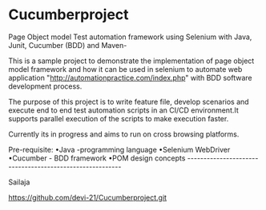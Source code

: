 # Cucumberproject
Page Object model Test automation framework using Selenium with Java, Junit, Cucumber (BDD) and Maven-

This is a sample project to demonstrate the implementation of page object model framework and how it can be used in selenium to automate web application "http://automationpractice.com/index.php" with BDD software development process.

The purpose of this project is to write feature file, develop scenarios and execute end to end test automation scripts in an CI/CD environment.It supports parallel execution of the scripts to make execution faster.

Currently its in progress and aims to run on cross browsing platforms.

Pre-requisite:
•Java -programming language 
•Selenium WebDriver
•Cucumber - BDD framework
•POM design concepts ---------------------------------------------------------

Sailaja

https://github.com/devi-21/Cucumberproject.git
